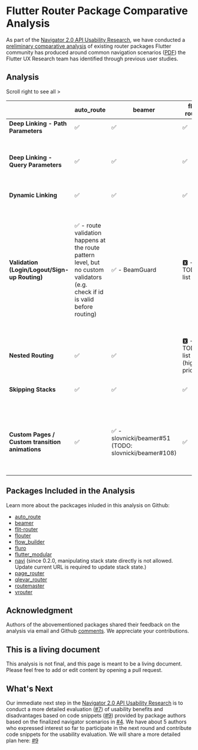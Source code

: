 # Flutter Router Package Comparative Analysis  
As part of the [Navigator 2.0 API Usability Research](https://github.com/flutter/uxr/wiki/Navigator-2.0-API-Usability-Research), we have conducted a [preliminary comparative analysis](https://github.com/flutter/uxr/issues/13) of existing router packages Flutter community has produced around common navigation scenarios ([PDF](https://github.com/flutter/uxr/blob/master/nav2-usability/storyboards/%5BPublic%5D%20Flutter%20Navigator%20Scenarios%20Storyboards%20v2.pdf)) the Flutter UX Research team has identified through previous user studies.  
  
## Analysis  
Scroll right to see all >

|  | auto_route | beamer | flit-router | flouter | flow_builder | fluro | flutter_modular | navi | page_router | qlevar_router | routemaster | vrouter |
|---|---|---|---|---|---|---|---|---|---|---|---|---|
| **Deep Linking - Path Parameters** | ✅ | ✅ | ✅ | ✅ | 🆇 - in TODO list | ✅ | ✅ | ✅ | ✅ | ✅ | ✅ | ✅ |
|  |  |  |  |  |  |  |  | [code snippets](https://github.com/flutter/uxr/blob/master/nav2-usability/scenario-code/deeplink-pathparam/deeplink_pathparam_navi.dart) |  |  |  | [code snippets](https://github.com/lulupointu/vrouter_navigator_scenarios/blob/main/lib/path_parameters.dart) |
| **Deep Linking - Query Parameters** | ✅ | ✅ | ✅ | ✅ | 🆇 | ✅ | ✅ | ✅ | 🆇 - in TODO list | ✅ | ✅ | ✅ |
|  |  |  |  |  |  |  |  | [code snippets](https://github.com/flutter/uxr/blob/master/nav2-usability/scenario-code/deeplink-queryparam/deeplink_queryparam_navi.dart) |  |  |  | [code snippets](https://github.com/lulupointu/vrouter_navigator_scenarios/blob/main/lib/query_parameters.dart) |
| **Dynamic Linking** | ✅ | ✅ | ✅ | ✅ | 🆇 - in TODO list | ✅ | ✅ | ✅ | ✅ | ✅ | ✅ | ✅ |
|  |  |  |  |  |  |  |  | [code snippets](https://github.com/flutter/uxr/blob/master/nav2-usability/scenario-code/dynamic-linking/dynamic_linking_navi.dart) |  |  |  | [code snippets](https://github.com/lulupointu/vrouter_navigator_scenarios/blob/main/lib/dynamic_linking.dart) |
| **Validation (Login/Logout/Sign-up Routing)** | ✅ - route validation happens at the route pattern level, but no custom validators (e.g. check if id is valid before routing) | ✅ - BeamGuard | 🆇 - in TODO list | 🆇 | ✅ | 🆇 - in TODO list | ✅ | ✅ | ✅ - no way to specify "default" route when validation fails (e.g. go to login/ screen if user is logged out) | ✅ | ✅ | ✅- VNavigationGuard |
|  |  |  |  |  |  |  |  | [code snippets](https://github.com/flutter/uxr/blob/master/nav2-usability/scenario-code/sign-in-routing/sign_in_routing_navi.dart) |  |  |  | [code snippets](https://github.com/lulupointu/vrouter_navigator_scenarios/blob/main/lib/login_logout.dart) |
| **Nested Routing** | ✅ | ✅ | 🆇 - in TODO list (highest priority) | 🆇 - in TODO list | ✅ | 🆇 - in TODO list | ✅ | ✅ | 🆇 | ✅ | ✅ | ✅ | ✅ |
|  |  |  |  |  |  |  |  |  |  |  |  | [code snippets](https://github.com/lulupointu/vrouter_navigator_scenarios/blob/main/lib/nested_routing.dart) |
| **Skipping Stacks** | ✅ | ✅ | ✅ | ✅ | ✅ | 🆇 | 🆇 | ✅ | ✅ | ✅ | ✅ | ✅ |
|  |  |  |  |  |  |  |  | [code snippets](https://github.com/flutter/uxr/blob/master/nav2-usability/scenario-code/skipping-stacks/skipping_stacks_navi.dart) |  |  |  | [code snippets](https://github.com/lulupointu/vrouter_navigator_scenarios/blob/main/lib/skipping_stacks.dart) |
| **Custom Pages / Custom transition animations** | ✅ | ✅ - slovnicki/beamer#51 (TODO: slovnicki/beamer#108) | ✅ | ✅ | ✅ | ✅ | ✅ | ✅ | ✅ | ✅ | ✅ | ✅- Custom transitions are supported, but custom Page objects aren't (it currently hard-codes MaterialPage) |
|  |  |  |  |  |  |  |  |  |  |  |  |  |


## Packages Included in the Analysis  
Learn more about the packcages inluded in this analysis on Github:  
  
- [auto_route](https://github.com/Milad-Akarie/auto_route_library)
- [beamer](https://github.com/slovnicki/beamer)
- [flit-router](https://github.com/polyflection/flit_router)
- [flouter](https://github.com/Kleak/flouter)
- [flow_builder](https://github.com/felangel/flow_builder)
- [fluro](https://github.com/lukepighetti/fluro)
- [flutter_modular](https://github.com/Flutterando/modular)
- [navi](https://github.com/zenonine/navi) (since 0.2.0, manipulating stack state directly is not allowed. Update current URL is required to update stack state.)
- [page_router](https://github.com/johnpryan/page_router)
- [qlevar_router](https://github.com/SchabanBo/qlevar_router)
- [routemaster](https://github.com/tomgilder/routemaster)
- [vrouter](https://github.com/lulupointu/vrouter)
 
## Acknowledgment  
Authors of the abovementioned packages shared their feedback on the analysis via email and Github [comments](https://github.com/flutter/uxr/issues/13). We appreciate your contributions.  
  
## This is a living document
This analysis is not final, and this page is meant to be a living document. Please feel free to add or edit content by opening a pull request.  
  
## What's Next  
Our immediate next step in the [Navigator 2.0 API Usability Research](https://github.com/flutter/uxr/wiki/Navigator-2.0-API-Usability-Research) is to conduct a more detailed evaluation ([#7](https://github.com/flutter/uxr/issues/7)) of usability benefits and disadvantages based on code snippets ([#9](https://github.com/flutter/uxr/issues/9)) provided by package authors based on the finalized navigator scenarios in [#4](https://github.com/flutter/uxr/issues/4). We have about 5 authors who expressed interest so far to participate in the next round and contribute code snippets for the usability evaluation. We will share a more detailed plan here: [#9](https://github.com/flutter/uxr/issues/9)

